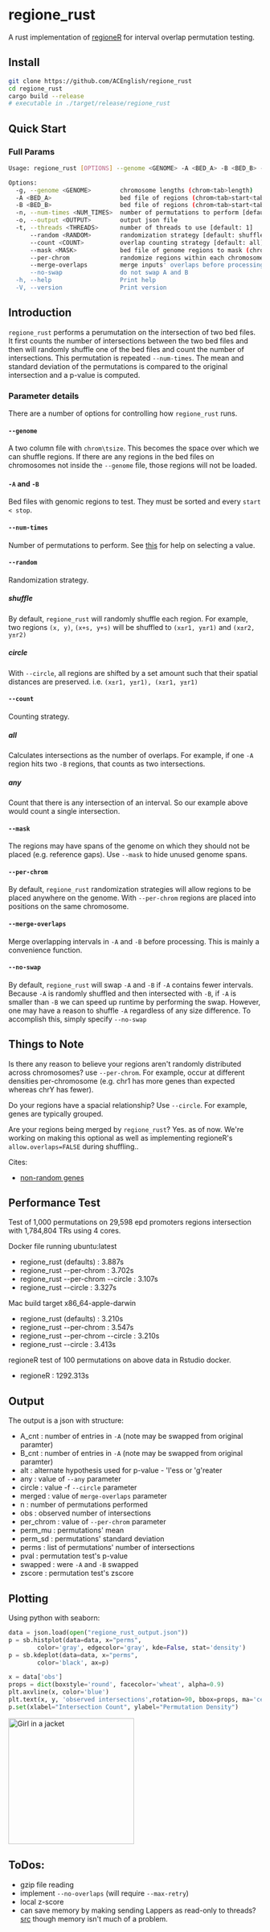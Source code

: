 # regione_rust
A rust implementation of [regioneR](https://academic.oup.com/bioinformatics/article/32/2/289/1744157) 
for interval overlap permutation testing.


## Install

```bash
git clone https://github.com/ACEnglish/regione_rust
cd regione_rust
cargo build --release
# executable in ./target/release/regione_rust
```

## Quick Start

### Full Params
```bash
Usage: regione_rust [OPTIONS] --genome <GENOME> -A <BED_A> -B <BED_B> --output <OUTPUT>

Options:
  -g, --genome <GENOME>        chromosome lengths (chrom<tab>length)
  -A <BED_A>                   bed file of regions (chrom<tab>start<tab>end)
  -B <BED_B>                   bed file of regions (chrom<tab>start<tab>end)
  -n, --num-times <NUM_TIMES>  number of permutations to perform [default: 100]
  -o, --output <OUTPUT>        output json file
  -t, --threads <THREADS>      number of threads to use [default: 1]
      --random <RANDOM>        randomization strategy [default: shuffle] [possible values: shuffle, circle]
      --count <COUNT>          overlap counting strategy [default: all] [possible values: all, any]
      --mask <MASK>            bed file of genome regions to mask (chrom<tab>start<tab>end)
      --per-chrom              randomize regions within each chromosome
      --merge-overlaps         merge inputs' overlaps before processing
      --no-swap                do not swap A and B
  -h, --help                   Print help
  -V, --version                Print version
```

## Introduction

`regione_rust` performs a perumutation on the intersection of two bed files. It first counts the number of intersections
between the two bed files and then will randomly shuffle one of the bed files and count the number of intersections.
This permutation is repeated `--num-times`. The mean and standard deviation of the permutations is compared to the
original intersection and a p-value is computed.

### Parameter details
There are a number of options for controlling how `regione_rust` runs. 

#### `--genome`
A two column file with `chrom\tsize`. This becomes the space over which we can shuffle regions. If there are any regions
in the bed files on chromosomes not inside the `--genome` file, those regions will not be loaded.

#### `-A` and `-B`
Bed files with genomic regions to test. They must be sorted and every `start < stop`.

#### `--num-times`
Number of permutations to perform. See [this](https://stats.stackexchange.com/questions/80025/required-number-of-permutations-for-a-permutation-based-p-value) 
for help on selecting a value.

#### `--random`
Randomization strategy. 

##### shuffle
By default, `regione_rust` will randomly shuffle each region. For example, two regions 
`(x, y)`, `(x+s, y+s)` will be shuffled to `(x±r1, y±r1)` and `(x±r2, y±r2)`

##### circle
With `--circle`, all regions are shifted by a set amount such that their spatial distances 
are preserved. i.e. `(x±r1, y±r1), (x±r1, y±r1)`

#### `--count`
Counting strategy.

##### all 
Calculates intersections as the number of overlaps. For example, if one `-A` region hits two `-B` regions, that counts as two intersections. 

##### any
Count that there is any intersection of an interval. So our example above would count a single intersection.

#### `--mask`
The regions may have spans of the genome on which they should not be placed (e.g. reference gaps). Use `--mask`
to hide unused genome spans.

#### `--per-chrom`
By default, `regione_rust` randomization strategies will allow regions to be placed anywhere on the genome. 
With `--per-chrom` regions are placed into positions on the same chromosome.

#### `--merge-overlaps`
Merge overlapping intervals in `-A` and `-B` before processing. This is mainly a convenience function.

#### `--no-swap`
By default, `regione_rust` will swap `-A` and `-B` if `-A` contains fewer intervals.
Because `-A` is randomly shuffled and then intersected with `-B`, if `-A` is smaller than `-B` we can 
speed up runtime by performing the swap. However, one may have a reason to shuffle `-A` regardless of any size
difference. To accomplish this, simply specify `--no-swap`


## Things to Note

Is there any reason to believe your regions aren't randomly distributed across chromosomes? use `--per-chrom`. For
example, occur at different densities per-chromosome (e.g. chr1 has more genes than expected whereas chrY has fewer).

Do your regions have a spacial relationship? Use `--circle`. For example, genes are typically grouped.

Are your regions being merged by `regione_rust`? Yes. as of now. We're working on making this optional as well 
as implementing regioneR's `allow.overlaps=FALSE` during shuffling..

Cites:
- [non-random genes](https://pubmed.ncbi.nlm.nih.gov/20642358/#:~:text=Genes%20are%20nonrandomly%20distributed%20in,genes%20with%20similar%20expression%20profiles.)

## Performance Test

Test of 1,000 permutations on 29,598 epd promoters regions intersection with 1,784,804 TRs using 4 cores.

Docker file running ubuntu:latest
- regione_rust (defaults) : 3.887s
- regione_rust --per-chrom : 3.702s
- regione_rust --per-chrom --circle : 3.107s
- regione_rust --circle : 3.327s


Mac build target x86_64-apple-darwin
- regione_rust (defaults) : 3.210s
- regione_rust --per-chrom : 3.547s
- regione_rust --per-chrom --circle : 3.210s
- regione_rust --circle : 3.413s


regioneR test of 100 permutations on above data in Rstudio docker.
- regioneR : 1292.313s

## Output

The output is a json with structure:
- A_cnt : number of entries in `-A` (note may be swapped from original paramter)
- B_cnt : number of entries in `-A` (note may be swapped from original paramter)
- alt : alternate hypothesis used for p-value - 'l'ess or 'g'reater
- any : value of `--any` parameter
- circle : value -f `--circle` parameter
- merged : value of `merge-overlaps` parameter
- n : number of permutations performed
- obs : observed number of intersections
- per_chrom : value of `--per-chrom` parameter
- perm_mu : permutations' mean
- perm_sd : permutations' standard deviation
- perms : list of permutations' number of intersections
- pval : permutation test's p-value
- swapped : were `-A` and `-B` swapped
- zscore : permutation test's zscore

## Plotting

Using python with seaborn:
```python
data = json.load(open("regione_rust_output.json"))
p = sb.histplot(data=data, x="perms",
		color='gray', edgecolor='gray', kde=False, stat='density')
p = sb.kdeplot(data=data, x="perms",
		color='black', ax=p)

x = data['obs']
props = dict(boxstyle='round', facecolor='wheat', alpha=0.9)
plt.axvline(x, color='blue')
plt.text(x, y, 'observed intersections',rotation=90, bbox=props, ma='center')
p.set(xlabel="Intersection Count", ylabel="Permutation Density")
```

<img src="https://raw.githubusercontent.com/ACEnglish/regione_rust/main/figs/example_plot.png" alt="Girl in a jacket" style="width:250px;">


## ToDos:

- gzip file reading
- implement `--no-overlaps` (will require `--max-retry`)
- local z-score
- can save memory by making sending Lappers as read-only to threads?
  [src](https://stackoverflow.com/questions/68908091/how-do-i-send-read-only-data-to-other-threads-without-copying)
  though memory isn't much of a problem.
